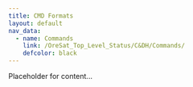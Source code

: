 ```yaml
---
title: CMD Formats
layout: default
nav_data:
  - name: Commands
    link: /OreSat_Top_Level_Status/C&DH/Commands/
    defcolor: black
---
```



Placeholder for content...
